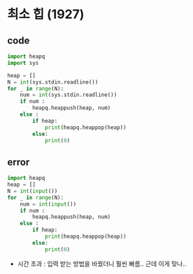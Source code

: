 # 최소 힙 (1927)



## code

```python
import heapq
import sys

heap = []
N = int(sys.stdin.readline())
for _ in range(N):
    num = int(sys.stdin.readline())
    if num :
        heapq.heappush(heap, num)
    else :
        if heap:
            print(heapq.heappop(heap))
        else:
            print(0)

```



## error

```python
import heapq
heap = []
N = int(input())
for _ in range(N):
    num = int(input())
    if num :
        heapq.heappush(heap, num)
    else :
        if heap:
            print(heapq.heappop(heap))
        else:
            print(0)
```

- 시간 초과 : 입력 받는 방법을 바꿨더니 훨씬 빠름.. 근데 이게 맞나..